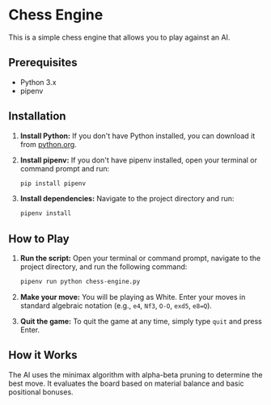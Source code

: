 # Chess Engine

This is a simple chess engine that allows you to play against an AI.

## Prerequisites

- Python 3.x
- pipenv

## Installation

1.  **Install Python:** If you don't have Python installed, you can download it from [python.org](https://www.python.org/downloads/).

2.  **Install pipenv:** If you don't have pipenv installed, open your terminal or command prompt and run:

    ```bash
    pip install pipenv
    ```

3.  **Install dependencies:** Navigate to the project directory and run:

    ```bash
    pipenv install
    ```

## How to Play

1.  **Run the script:** Open your terminal or command prompt, navigate to the project directory, and run the following command:

    ```bash
    pipenv run python chess-engine.py
    ```

2.  **Make your move:** You will be playing as White. Enter your moves in standard algebraic notation (e.g., `e4`, `Nf3`, `O-O`, `exd5`, `e8=Q`).

3.  **Quit the game:** To quit the game at any time, simply type `quit` and press Enter.

## How it Works

The AI uses the minimax algorithm with alpha-beta pruning to determine the best move. It evaluates the board based on material balance and basic positional bonuses.